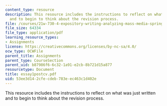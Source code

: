 ```yaml
---
content_type: resource
description: This resource includes the instructions to reflect on what was just written
  and to begin to think about the revision process.
file: /courses/21w-730-4-expository-writing-analyzing-mass-media-spring-2001/53ee3d142cfecdeb783eec463c1d402e_essay1postcv.pdf
file_size: 64334
file_type: application/pdf
learning_resource_types:
- Assignments
license: https://creativecommons.org/licenses/by-nc-sa/4.0/
ocw_type: OCWFile
parent_title: Assignments
parent_type: CourseSection
parent_uid: b87986f6-6c32-1a91-e2cb-8b721d15a877
resourcetype: Document
title: essay1postcv.pdf
uid: 53ee3d14-2cfe-cdeb-783e-ec463c1d402e
---
```

This resource includes the instructions to reflect on what was just written and to begin to think about the revision process.